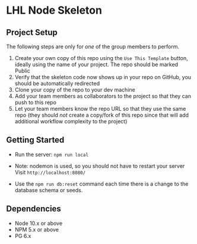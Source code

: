 LHL Node Skeleton
=========

## Project Setup

The following steps are only for _one_ of the group members to perform.

1. Create your own copy of this repo using the `Use This Template` button, ideally using the name of your project. The repo should be marked Public
2. Verify that the skeleton code now shows up in your repo on GitHub, you should be automatically redirected
3. Clone your copy of the repo to your dev machine
4. Add your team members as collaborators to the project so that they can push to this repo
5. Let your team members know the repo URL so that they use the same repo (they should _not_ create a copy/fork of this repo since that will add additional workflow complexity to the project)


## Getting Started
- Run the server: `npm run local`
- Note: nodemon is used, so you should not have to restart your server
Visit `http://localhost:8080/`

- Use the `npm run db:reset` command each time there is a change to the database schema or seeds.

## Dependencies

- Node 10.x or above
- NPM 5.x or above
- PG 6.x
